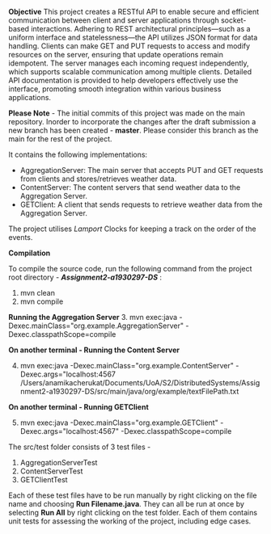 **Objective**
This project creates a RESTful API to enable secure and efficient communication between client and server applications through socket-based interactions. Adhering to REST architectural principles—such as a uniform interface and statelessness—the API utilizes JSON format for data handling. Clients can make GET and PUT requests to access and modify resources on the server, ensuring that update operations remain idempotent. The server manages each incoming request independently, which supports scalable communication among multiple clients. Detailed API documentation is provided to help developers effectively use the interface, promoting smooth integration within various business applications.

**Please Note** - The initial commits of this project was made on the main repository. Inorder to incorporate the changes after the draft submission a new branch has been created - **master**. Please consider this branch as the main for the rest of the project. 

It contains the following implementations:
- AggregationServer: The main server that accepts PUT and GET requests from clients and stores/retrieves weather data.
- ContentServer: The content servers that send weather data to the Aggregation Server.
- GETClient: A client that sends requests to retrieve weather data from the Aggregation Server.

The project utilises _Lamport_ Clocks for keeping a track on the order of the events.

 **Compilation**

To compile the source code, run the following command from the
project root directory -  _**Assignment2-a1930297-DS**_ :

1. mvn clean
2. mvn compile

**Running the Aggregation Server**
3. mvn exec:java -Dexec.mainClass="org.example.AggregationServer" -Dexec.classpathScope=compile

**On another terminal - Running the Content Server**

4. mvn exec:java -Dexec.mainClass="org.example.ContentServer" -Dexec.args="localhost:4567 /Users/anamikacherukat/Documents/UoA/S2/DistributedSystems/Assignment2-a1930297-DS/src/main/java/org/example/textFilePath.txt

**On another terminal - Running GETClient**

5. mvn exec:java -Dexec.mainClass="org.example.GETClient" -Dexec.args="localhost:4567" -Dexec.classpathScope=compile

The src/test folder consists of 3 test files -
1. AggregationServerTest
2. ContentServerTest
3. GETClientTest


Each of these test files have to be run manually by right clicking on the file name and choosing **Run Filename.java**. They can all be run at once by selecting **Run All** by right clicking on the test folder. 
Each of them contains unit tests for assessing the working of the project, 
including edge cases. 

